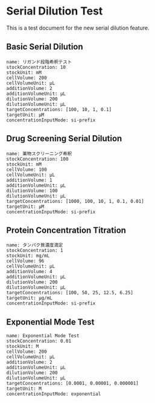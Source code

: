 # Serial Dilution Test

This is a test document for the new serial dilution feature.

## Basic Serial Dilution

```serial-dilution
name: リガンド段階希釈テスト
stockConcentration: 10
stockUnit: mM
cellVolume: 200
cellVolumeUnit: µL
additionVolume: 2
additionVolumeUnit: µL
dilutionVolume: 200
dilutionVolumeUnit: µL
targetConcentrations: [100, 10, 1, 0.1]
targetUnit: µM
concentrationInputMode: si-prefix
```

## Drug Screening Serial Dilution

```serial-dilution
name: 薬物スクリーニング希釈
stockConcentration: 100
stockUnit: mM
cellVolume: 100
cellVolumeUnit: µL
additionVolume: 1
additionVolumeUnit: µL
dilutionVolume: 100
dilutionVolumeUnit: µL
targetConcentrations: [1000, 100, 10, 1, 0.1, 0.01]
targetUnit: µM
concentrationInputMode: si-prefix
```

## Protein Concentration Titration

```serial-dilution
name: タンパク質濃度滴定
stockConcentration: 1
stockUnit: mg/mL
cellVolume: 96
cellVolumeUnit: µL
additionVolume: 4
additionVolumeUnit: µL
dilutionVolume: 200
dilutionVolumeUnit: µL
targetConcentrations: [100, 50, 25, 12.5, 6.25]
targetUnit: µg/mL
concentrationInputMode: si-prefix
```

## Exponential Mode Test

```serial-dilution
name: Exponential Mode Test
stockConcentration: 0.01
stockUnit: M
cellVolume: 200
cellVolumeUnit: µL
additionVolume: 2
additionVolumeUnit: µL
dilutionVolume: 200
dilutionVolumeUnit: µL
targetConcentrations: [0.0001, 0.00001, 0.000001]
targetUnit: M
concentrationInputMode: exponential
```